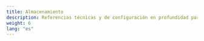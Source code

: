 ```yaml
---
title: Almacenamiento
description: Referencias técnicas y de configuración en profundidad para los componentes y el entorno de Texera.
weight: 6
lang: "es"
---
```

